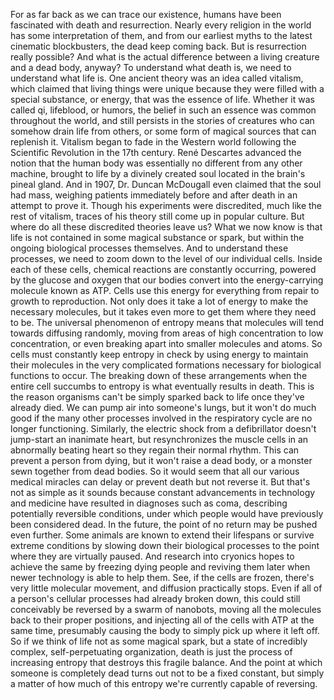 
For as far back
as we can trace our existence,
humans have been fascinated 
with death and resurrection.
Nearly every religion in the world 
has some interpretation of them,
and from our earliest myths
to the latest cinematic blockbusters,
the dead keep coming back.
But is resurrection really possible?
And what is the actual difference between 
a living creature and a dead body, anyway?
To understand what death is, 
we need to understand what life is.
One ancient theory 
was an idea called vitalism,
which claimed 
that living things were unique
because they were filled 
with a special substance, or energy,
that was the essence of life.
Whether it was called qi,
lifeblood,
or humors,
the belief in such an essence 
was common throughout the world,
and still persists 
in the stories of creatures
who can somehow drain life from others,
or some form of magical sources 
that can replenish it.
Vitalism began to fade 
in the Western world
following the Scientific Revolution 
in the 17th century.
René Descartes advanced the notion
that the human body was essentially 
no different from any other machine,
brought to life by a divinely created soul
located in the brain&#39;s pineal gland.
And in 1907, Dr. Duncan McDougall 
even claimed that the soul had mass,
weighing patients immediately
before and after death in an attempt to prove it.
Though his experiments were discredited,
much like the rest of vitalism,
traces of his theory 
still come up in popular culture.
But where do all these discredited 
theories leave us?
What we now know is 
that life is not contained
in some magical substance or spark,
but within the ongoing 
biological processes themselves.
And to understand these processes,
we need to zoom down 
to the level of our individual cells.
Inside each of these cells,
chemical reactions 
are constantly occurring,
powered by the glucose and oxygen
that our bodies convert
into the energy-carrying molecule
known as ATP.
Cells use this energy
for everything from repair
to growth
to reproduction.
Not only does it take a lot of energy 
to make the necessary molecules,
but it takes even more 
to get them where they need to be.
The universal phenomenon of entropy
means that molecules will tend 
towards diffusing randomly,
moving from areas 
of high concentration to low concentration,
or even breaking apart 
into smaller molecules and atoms.
So cells must constantly keep 
entropy in check
by using energy to maintain 
their molecules
in the very complicated formations
necessary for biological functions
to occur.
The breaking down of these arrangements 
when the entire cell succumbs to entropy
is what eventually results in death.
This is the reason organisms 
can&#39;t be simply sparked back to life
once they&#39;ve already died.
We can pump air into someone&#39;s lungs,
but it won&#39;t do much good
if the many other processes
involved in the respiratory cycle
are no longer functioning.
Similarly, the electric shock
from a defibrillator
doesn&#39;t jump-start an inanimate heart,
but resynchronizes the muscle cells 
in an abnormally beating heart
so they regain their normal rhythm.
This can prevent a person from dying, 
but it won&#39;t raise a dead body,
or a monster sewn together 
from dead bodies.
So it would seem 
that all our various medical miracles
can delay or prevent death
but not reverse it.
But that&#39;s not as simple as it sounds
because constant advancements 
in technology and medicine
have resulted in diagnoses such as coma,
describing potentially 
reversible conditions,
under which people would have previously 
been considered dead.
In the future, the point of no return 
may be pushed even further.
Some animals are known 
to extend their lifespans
or survive extreme conditions
by slowing down their biological processes
to the point where 
they are virtually paused.
And research into cryonics 
hopes to achieve the same
by freezing dying people 
and reviving them later
when newer technology 
is able to help them.
See, if the cells are frozen, 
there&#39;s very little molecular movement,
and diffusion practically stops.
Even if all of a person&#39;s cellular 
processes had already broken down,
this could still conceivably be reversed 
by a swarm of nanobots,
moving all the molecules 
back to their proper positions,
and injecting all of the cells 
with ATP at the same time,
presumably causing the body 
to simply pick up where it left off.
So if we think of life 
not as some magical spark,
but a state of incredibly complex,
self-perpetuating organization,
death is just 
the process of increasing entropy
that destroys this fragile balance.
And the point at which 
someone is completely dead
turns out not to be a fixed constant,
but simply a matter 
of how much of this entropy
we&#39;re currently capable of reversing.
